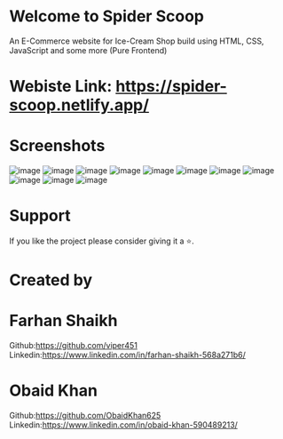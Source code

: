 # Welcome to Spider Scoop

An E-Commerce website for Ice-Cream Shop build  using HTML, CSS, JavaScript and some more (Pure Frontend)

# Webiste Link: https://spider-scoop.netlify.app/

# Screenshots 
![image](https://user-images.githubusercontent.com/64985088/211746856-775fe96d-26a1-4f41-a7d2-3d5a8aef5cb0.png)
![image](https://user-images.githubusercontent.com/64985088/211747003-9622e7a4-7d17-4dbd-9b65-01b45e4648a6.png)
![image](https://user-images.githubusercontent.com/64985088/211747092-0382d611-4123-4087-af34-0e6337b0e335.png)
![image](https://user-images.githubusercontent.com/64985088/211747169-9881f9b4-75f7-4be1-9a28-7eff335ce7fe.png)
![image](https://user-images.githubusercontent.com/64985088/211747201-7772d8dd-0438-4ea2-85be-e2bce2be913b.png)
![image](https://user-images.githubusercontent.com/64985088/211747298-93236114-a16d-484e-a6f6-814e236d99cf.png)
![image](https://user-images.githubusercontent.com/64985088/211747370-de81f7b3-34cd-4633-af2e-41875706cdfd.png)
![image](https://user-images.githubusercontent.com/64985088/211747412-73691916-a763-44a5-8602-fa8e7d093b8d.png)
![image](https://user-images.githubusercontent.com/64985088/211747461-1b505240-b673-4814-b1b5-5ff8de68a003.png)
![image](https://user-images.githubusercontent.com/64985088/211747497-e6807936-5b64-4032-baad-0013be113899.png)
![image](https://user-images.githubusercontent.com/64985088/211747523-76d7bf0b-a8a6-462c-8bd7-f40b14514525.png)

# Support
If you like the project please consider giving it a ⭐️.

# Created by
# Farhan Shaikh
Github:https://github.com/viper451 <br />
Linkedin:https://www.linkedin.com/in/farhan-shaikh-568a271b6/
# Obaid Khan
Github:https://github.com/ObaidKhan625 <br />
Linkedin:https://www.linkedin.com/in/obaid-khan-590489213/
